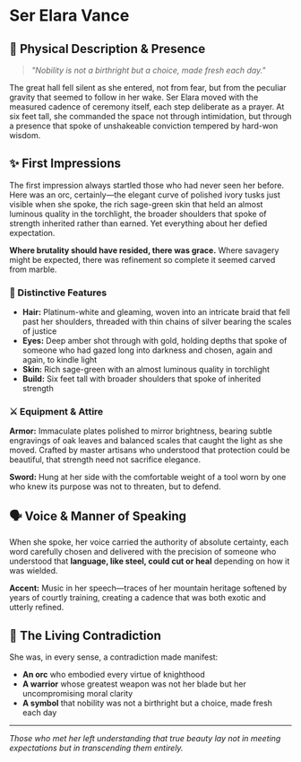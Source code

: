 # Ser Elara Vance
## 🌟 Physical Description & Presence

> *"Nobility is not a birthright but a choice, made fresh each day."*

The great hall fell silent as she entered, not from fear, but from the peculiar gravity that seemed to follow in her wake. Ser Elara moved with the measured cadence of ceremony itself, each step deliberate as a prayer. At six feet tall, she commanded the space not through intimidation, but through a presence that spoke of unshakeable conviction tempered by hard-won wisdom.

## ✨ First Impressions

The first impression always startled those who had never seen her before. Here was an orc, certainly—the elegant curve of polished ivory tusks just visible when she spoke, the rich sage-green skin that held an almost luminous quality in the torchlight, the broader shoulders that spoke of strength inherited rather than earned. Yet everything about her defied expectation. 

**Where brutality should have resided, there was grace.** Where savagery might be expected, there was refinement so complete it seemed carved from marble.

### 🎨 Distinctive Features

- **Hair:** Platinum-white and gleaming, woven into an intricate braid that fell past her shoulders, threaded with thin chains of silver bearing the scales of justice
- **Eyes:** Deep amber shot through with gold, holding depths that spoke of someone who had gazed long into darkness and chosen, again and again, to kindle light
- **Skin:** Rich sage-green with an almost luminous quality in torchlight
- **Build:** Six feet tall with broader shoulders that spoke of inherited strength

### ⚔️ Equipment & Attire

**Armor:** Immaculate plates polished to mirror brightness, bearing subtle engravings of oak leaves and balanced scales that caught the light as she moved. Crafted by master artisans who understood that protection could be beautiful, that strength need not sacrifice elegance.

**Sword:** Hung at her side with the comfortable weight of a tool worn by one who knew its purpose was not to threaten, but to defend.

## 🗣️ Voice & Manner of Speaking

When she spoke, her voice carried the authority of absolute certainty, each word carefully chosen and delivered with the precision of someone who understood that **language, like steel, could cut or heal** depending on how it was wielded. 

**Accent:** Music in her speech—traces of her mountain heritage softened by years of courtly training, creating a cadence that was both exotic and utterly refined.

## 💫 The Living Contradiction

She was, in every sense, a contradiction made manifest:

- **An orc** who embodied every virtue of knighthood
- **A warrior** whose greatest weapon was not her blade but her uncompromising moral clarity
- **A symbol** that nobility was not a birthright but a choice, made fresh each day

---

*Those who met her left understanding that true beauty lay not in meeting expectations but in transcending them entirely.*